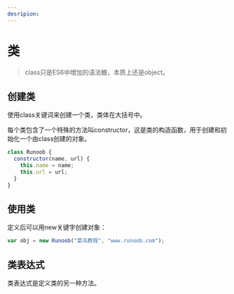 ```yaml
---
desripion: 
---
```


# 类

> class只是ES6中增加的语法糖，本质上还是object。

## 创建类

使用class关键词来创建一个类，类体在大括号中。

每个类包含了一个特殊的方法叫constructor，这是类的构造函数，用于创建和初始化一个由class创建的对象。

```js
class Runoob {
  constructor(name, url) {
    this.name = name;
    this.url = url;
  }
}
```

## 使用类

定义后可以用new关键字创建对象：
    
```js
var obj = new Runoob("菜鸟教程", "www.runoob.com");
```

## 类表达式

类表达式是定义类的另一种方法。